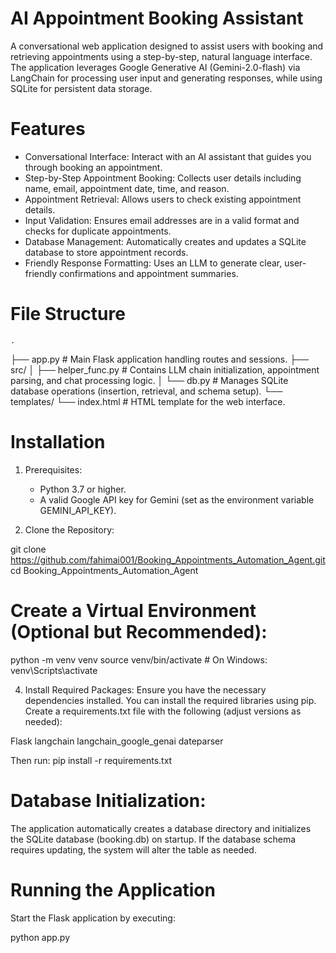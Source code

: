# AI Appointment Booking Assistant

A conversational web application designed to assist users with booking and retrieving appointments using a step-by-step, natural language interface. The application leverages Google Generative AI (Gemini-2.0-flash) via LangChain for processing user input and generating responses, while using SQLite for persistent data storage.

# Features

 * Conversational Interface: Interact with an AI assistant that guides you through booking an appointment.
 * Step-by-Step Appointment Booking: Collects user details including name, email, appointment date, time, and reason.
 * Appointment Retrieval: Allows users to check existing appointment details.
 * Input Validation: Ensures email addresses are in a valid format and checks for duplicate appointments.
 * Database Management: Automatically creates and updates a SQLite database to store appointment records.
 * Friendly Response Formatting: Uses an LLM to generate clear, user-friendly confirmations and appointment summaries.

# File Structure

    .
├── app.py                      # Main Flask application handling routes and sessions.
├── src/
│   ├── helper_func.py          # Contains LLM chain initialization, appointment parsing, and chat processing logic.
│   └── db.py                   # Manages SQLite database operations (insertion, retrieval, and schema setup).
└── templates/
    └── index.html              # HTML template for the web interface.

# Installation

1. Prerequisites:
    * Python 3.7 or higher.
    * A valid Google API key for Gemini (set as the environment variable GEMINI_API_KEY).

2. Clone the Repository:

git clone https://github.com/fahimai001/Booking_Appointments_Automation_Agent.git
cd Booking_Appointments_Automation_Agent

# Create a Virtual Environment (Optional but Recommended):
python -m venv venv
source venv/bin/activate   # On Windows: venv\Scripts\activate

4. Install Required Packages: Ensure you have the necessary dependencies installed. You can install the required libraries using pip. Create a requirements.txt file with the following (adjust versions as needed):

Flask
langchain
langchain_google_genai
dateparser

Then run:
pip install -r requirements.txt

# Database Initialization:

The application automatically creates a database directory and initializes the SQLite database (booking.db) on startup. If the database schema requires updating, the system will alter the table as needed.

# Running the Application
Start the Flask application by executing:

python app.py

